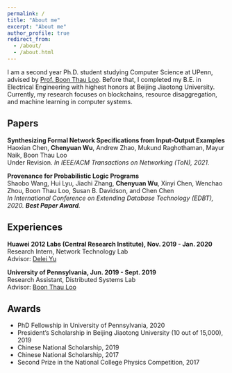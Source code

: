 ```yaml
---
permalink: /
title: "About me"
excerpt: "About me"
author_profile: true
redirect_from: 
  - /about/
  - /about.html
---
```


I am a second year Ph.D. student studying Computer Science at UPenn, advised by [Prof. Boon Thau Loo](https://boonloo.cis.upenn.edu). Before that, I completed my B.E. in Electrical Engineering with highest honors at Beijing Jiaotong University. Currently, my research focuses on blockchains, resource disaggregation, and machine learning in computer systems.

## Papers
**Synthesizing Formal Network Specifications from Input-Output Examples** <br />
Haoxian Chen, **Chenyuan Wu**, Andrew Zhao, Mukund Raghothaman, Mayur Naik, Boon Thau Loo <br />
Under Revision. _In IEEE/ACM Transactions on Networking (ToN), 2021._


**Provenance for Probabilistic Logic Programs** <br />
Shaobo Wang, Hui Lyu, Jiachi Zhang, **Chenyuan Wu**, Xinyi Chen, Wenchao Zhou, Boon Thau Loo, Susan B. Davidson, and Chen Chen <br />
_In International Conference on Extending Database Technology (EDBT), 2020. **Best Paper Award**._


## Experiences

**Huawei 2012 Labs (Central Research Institute), Nov. 2019 - Jan. 2020** <br />
Research Intern, Network Technology Lab <br />
Advisor: [Delei Yu](https://www.linkedin.com/in/delei-yu-97618232/)

**University of Pennsylvania, Jun. 2019 - Sept. 2019** <br />
Research Assistant, Distributed Systems Lab <br />
Advisor: [Boon Thau Loo](https://boonloo.cis.upenn.edu)


## Awards
* PhD Fellowship in University of Pennsylvania, 2020
* President’s Scholarship in Beijing Jiaotong University (10 out of 15,000), 2019
* Chinese National Scholarship, 2019
* Chinese National Scholarship, 2017
* Second Prize in the National College Physics Competition, 2017
